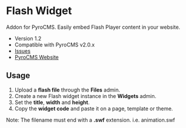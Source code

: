 # Flash Widget
  
Addon for PyroCMS. Easily embed Flash Player content in your website.

* Version 1.2
* Compatible with PyroCMS v2.0.x
* [Issues](https://github.com/obrignoni/flash/issues)
* [PyroCMS Website](http://pyrocms.com/)

## Usage
  
1. Upload a **flash file** through the **Files** admin.
2. Create a new Flash widget instance in the **Widgets** admin.
3. Set the **title**, **width** and **height**.
4. Copy the **widget code** and paste it on a page, template or theme.


Note: The filename must end with a **.swf** extension. i.e. animation.swf